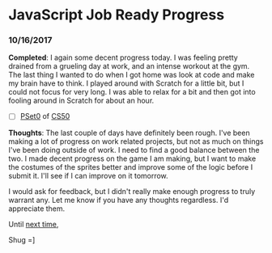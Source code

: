 # JavaScript Job Ready Progress

### 10/16/2017

**Completed**: I again some decent progress today. I was feeling pretty drained from a grueling day at work, and an intense workout at the gym. The last thing I wanted to do when I got home was look at code and make my brain have to think. I played around with Scratch for a little bit, but I could not focus for very long. I was able to relax for a bit and then got into fooling around in Scratch for about an hour.

- [ ] [PSet0](https://docs.cs50.net/2017/x/psets/0/pset0.html) of [CS50](https://www.edx.org/course/introduction-computer-science-harvardx-cs50x)

**Thoughts**: The last couple of days have definitely been rough. I've been making a lot of progress on work related projects, but not as much on things I've been doing outside of work. I need to find a good balance between the two. I made decent progress on the game I am making, but I want to make the costumes of the sprites better and improve some of the logic before I submit it. I'll see if I can improve on it tomorrow.

I would ask for feedback, but I didn't really make enough progress to truly warrant any. Let me know if you have any thoughts regardless. I'd appreciate them.

Until [next time](10_17_17.md),

Shug =]

